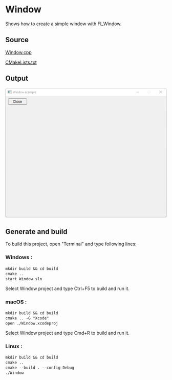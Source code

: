 # Window

Shows how to create a simple window with Fl_Window.

## Source

[Window.cpp](Window.cpp)

[CMakeLists.txt](CMakeLists.txt)

## Output

![output](../../../docs/Pictures/Examples/Window.png)

## Generate and build

To build this project, open "Terminal" and type following lines:

### Windows :

``` shell
mkdir build && cd build
cmake .. 
start Window.sln
```

Select Window project and type Ctrl+F5 to build and run it.

### macOS :

``` shell
mkdir build && cd build
cmake .. -G "Xcode"
open ./Window.xcodeproj
```

Select Window project and type Cmd+R to build and run it.

### Linux :

``` shell
mkdir build && cd build
cmake .. 
cmake --build . --config Debug
./Window
```
